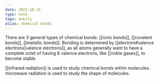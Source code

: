 ```yaml
---
date: 2022-10-15
type: note
tags: ankify
alias: chemical bonds
---
```


There are 3 general types of chemical bonds: [[ionic bonds]], [[covalent bonds]], [[metallic bonds]]. Bonding is determined by [[electron#valence electrons|valence electrons]], as all atoms generally want to have a complete octet of having 8 valence electrons, like [[noble gases]], to become stable.

[[infrared radiation]] is used to study chemical bonds within molecules.
microwave radiation is used to study the shape of molecules.

